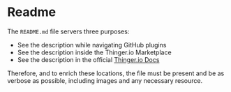 
# Readme

The `README.md` file servers three purposes:

- See the description while navigating GitHub plugins
- See the description inside the Thinger.io Marketplace
- See the description in the official [Thinger.io Docs](https://docs.thinger.io/plugins)

Therefore, and to enrich these locations, the file must be present and be as verbose as possible, including images and any necessary resource.
